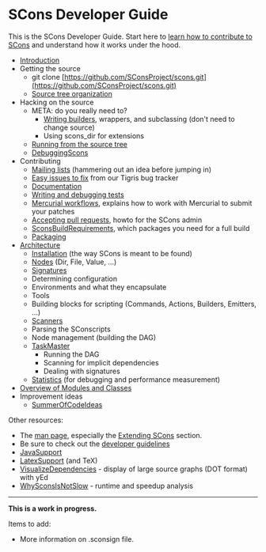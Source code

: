 # SCons Developer Guide

This is the SCons Developer Guide.  Start here to [learn how to contribute to SCons](DeveloperGuide/Introduction) and understand how it works under the hood.

* [Introduction](DeveloperGuide/Introduction)
* Getting the source
    * git clone [https://github.com/SConsProject/scons.git](https://github.com/SConsProject/scons.git)
    * [Source tree organization](SourceWalkThrough) 
* Hacking on the source
    * META: do you really need to?
        * [Writing builders](ToolsForFools), wrappers, and subclassing (don't need to change source)
        * Using scons_dir for extensions
    * [Running from the source tree](https://github.com/SConsProject/scons)
    * [DebuggingScons](DebuggingScons)
* Contributing
    * [Mailing lists](http://www.scons.org/lists.html) (hammering out an idea before jumping in)
    * [Easy issues to fix](DeveloperGuide/EasyIssuesToFix) from our Tigris bug tracker
    * [Documentation](DeveloperGuide/Documentation)
    * [Writing and debugging tests](DeveloperGuide/TestingMethodology)
    * [Mercurial workflows](DeveloperGuide/MercurialWorkflows), explains how to work with Mercurial to submit your patches
    * [Accepting pull requests](DeveloperGuide/AcceptingPullRequests), howto for the SCons admin
    * [SconsBuildRequirements](SconsBuildRequirements), which packages you need for a full build
    * [Packaging](ReleaseHOWTO/SimplifiedReleaseProcedure)
* [Architecture](DeveloperGuide/ArchitectureOverview)
    * [Installation](DeveloperGuide/Installation) (the way SCons is meant to be found)
    * [Nodes](DeveloperGuide/Nodes) (Dir, File, Value, ...)
    * [Signatures](DeveloperGuide/Signatures)
    * Determining configuration
    * Environments and what they encapsulate
    * Tools
    * Building blocks for scripting (Commands, Actions, Builders, Emitters, ...)
    * [Scanners](Scanners)
    * Parsing the SConscripts
    * Node management (building the DAG)
    * [TaskMaster](DeveloperGuide/TaskMaster)
        * Running the DAG
        * Scanning for implicit dependencies
        * Dealing with signatures
    * [Statistics](DeveloperGuide/Statistics) (for debugging and performance measurement)
* [Overview of Modules and Classes](DeveloperGuide/Classes)
* Improvement ideas
    * [SummerOfCodeIdeas](SummerOfCodeIdeas)

Other resources:

* The [man page](http://www.scons.org/doc/HTML/scons-man.html), especially the [Extending SCons](http://www.scons.org/doc/HTML/scons-man.html#lbAO) section.
* Be sure to check out the [developer guidelines](http://scons.org/guidelines.html)
* [JavaSupport](JavaSupport)
* [LatexSupport](LatexSupport) (and TeX)
* [VisualizeDependencies](VisualizeDependencies) - display of large source graphs (DOT format) with yEd
* [WhySconsIsNotSlow](WhySconsIsNotSlow) - runtime and speedup analysis


---

**This is a work in progress.**

Items to add:

* More information on .sconsign file.

